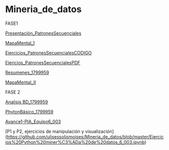 # Mineria_de_datos
FASE1

[Presentación_PatronesSecuenciales](https://github.com/ValeriaUrbina/Mineria_de_datos/blob/master/Presentaci%C3%B3n_%7BPatrones-Secuenciales%7D_.pdf)

[MapaMental_1](https://github.com/ValeriaUrbina/Mineria_de_datos/blob/master/MapaMental_1_1799959%20(1).pdf)

[Ejercicios_PatronesSecuencialesCODIGO](https://github.com/ValeriaUrbina/Mineria_de_datos/blob/master/EJERCICIOS1_PatronesSecuenciales.ipynb)

[Ejericios_PatronesSecuencialesPDF](https://github.com/MarleneCalderon/Mineria_de_Datos/blob/master/Ejercicios%201.pdf)

[Resumenes_1799959](https://github.com/ValeriaUrbina/Mineria_de_datos/blob/master/Resumenes_1799959.pdf)

[MapaMental_II](https://github.com/ValeriaUrbina/Mineria_de_datos/blob/master/MapaMental_2_%7B1799959%7D.pdf)


FASE 2

[Analisis BD_1799959](https://github.com/ValeriaUrbina/Mineria_de_datos/blob/master/AnalisisBD_1799959.pdf)

[PhytonBásico_1799959](https://github.com/ValeriaUrbina/Mineria_de_datos/blob/master/PhytonB%C3%A1sico_1799959.ipynb)

[Avance1-PIA_Equipo6_003](https://github.com/ulisessolismoises/Mineria_de_datos/blob/master/Avance1-PIA_Equipo6_003Viernes.pdf)

[P1 y P2, ejercicios de manipulación y visualización] (https://github.com/ulisessolismoises/Mineria_de_datos/blob/master/Ejercicios%20Python%20miner%C3%ADa%20de%20datos_6_003.ipynb)
